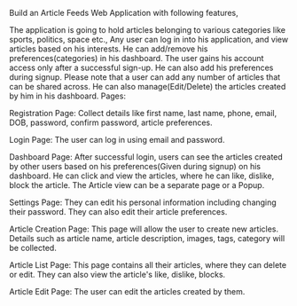 Build an Article Feeds Web Application with following features,

   The application is going to hold articles belonging to various categories like sports, politics, space etc.,
Any user can log in into his application, and view articles based on his interests. He can add/remove his preferences(categories) in his dashboard.
The user gains his account access only after a successful sign-up. He can also add his preferences during signup.
Please note that a user can add any number of articles that can be shared across. He can also manage(Edit/Delete) the articles created by him in his dashboard.
Pages:

Registration Page:
    Collect details like first name, last name, phone, email, DOB, password, confirm password, article preferences.

Login Page:
    The user can log in using email and password.

Dashboard Page:
    After successful login, users can see the articles created by other users based on his preferences(Given during signup) on his dashboard. He can click and view the articles, where he can like, dislike, block the article. The Article view can be a separate page or a Popup.

Settings Page:
    They can edit his personal information including changing their password. They can also edit their article preferences.

Article Creation Page:
    This page will allow the user to create new articles. Details such as article name, article description, images, tags, category will be collected.

Article List Page:
    This page contains all their articles, where they can delete or edit. They can also view the article's like, dislike, blocks.

Article Edit Page:
    The user can edit the articles created by them.
